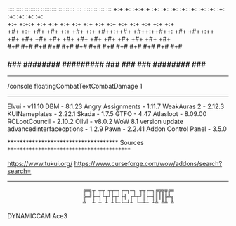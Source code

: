 
::::    ::::   ::::::::  :::::::::       :::::::::     :::      ::::::::  :::    ::: 
+:+:+: :+:+:+ :+:    :+: :+:    :+:      :+:    :+:  :+: :+:   :+:    :+: :+:   :+:  
+:+ +:+:+ +:+ +:+    +:+ +:+    +:+      +:+    +:+ +:+   +:+  +:+        +:+  +:+   
+#+  +:+  +#+ +#+    +:+ +#+    +:+      +#++:++#+ +#++:++#++: +#+        +#++:++    
+#+       +#+ +#+    +#+ +#+    +#+      +#+       +#+     +#+ +#+        +#+  +#+   
#+#       #+# #+#    #+# #+#    #+#      #+#       #+#     #+# #+#    #+# #+#   #+#  
###       ###  ########  #########       ###       ###     ###  ########  ###    ### 


**************************************************************************************
/console floatingCombatTextCombatDamage 1
**************************************************************************************

Elvui			                  - v11.10
DBM			                    - 8.1.23
Angry Assignments	          - 1.11.7
WeakAuras 2		              - 2.12.3
KUINameplates		            - 2.22.1
Skada			                  - 1.7.5
GTFO			                  - 4.47
Atlasloot 		              - 8.09.00
RCLootCouncil		            - 2.10.2
Oilvl                       - v8.0.2 WoW 8.1 version update
advancedinterfaceoptions    - 1.2.9
Pawn                        - 2.2.41
Addon Control Panel         - 3.5.0

************************************ Sources ****************************************




https://www.tukui.org/
https://www.curseforge.com/wow/addons/search?search=

**************************************************************************************

                            ╔═╗┬ ┬┬ ┬┬─┐┌─┐─┐ ┬┬┌─┐╔╦╗╦╔═
                            ╠═╝├─┤└┬┘├┬┘├┤ ┌┴┬┘│├─┤║║║╠╩╗
                            ╩  ┴ ┴ ┴ ┴└─└─┘┴ └─┴┴ ┴╩ ╩╩ ╩
                            
                            
DYNAMICCAM
Ace3
